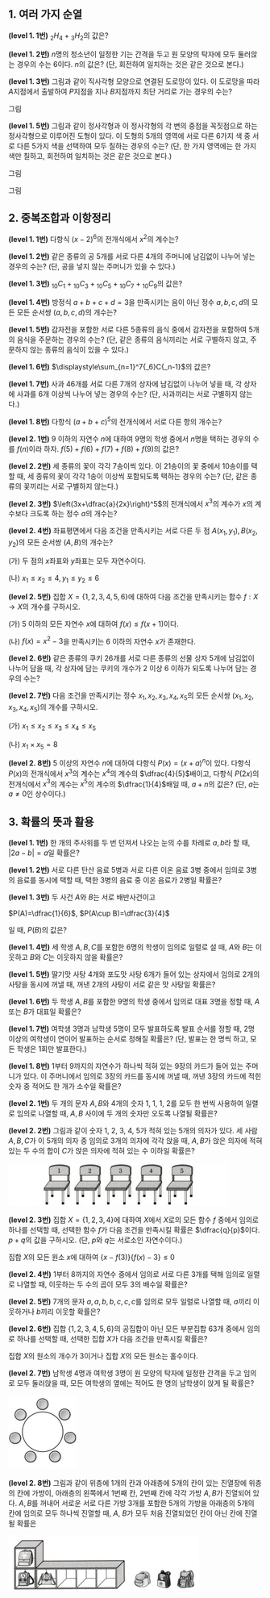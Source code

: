 ## 1. 여러 가지 순열

**(level 1. 1번)** ${_2}H{_4}+{_3}H{_2}$의 값은?

**(level 1. 2번)** $n$명의 청소년이 일정한 기는 간격을 두고 원 모양의 탁자에 모두 둘러앉는 경우의 수는 6이다. $n$의 값은? (단, 회전하여 일치하는 것은 같은 것으로 본다.)

**(level 1. 3번)** 그림과 같이 직사각형 모양으로 연결된 도로망이 있다. 이 도로망을 따라 $A$지점에서 출발하여 $P$지점을 지나 $B$지점까지 최단 거리로 가는 경우의 수는?

그림



**(level 1. 5번)** 그림과 같이 정사각형과 이 정사각형의 각 변의 중점을 꼭짓점으로 하는 정사각형으로 이루어진 도형이 있다. 이 도형의 5개의 영역에 서로 다른 6가지 색 중 서로 다른 5가지 색을 선택하여 모두 칠하는 경우의 수는? (단, 한 가지 영역에는 한 가지 색만 칠하고, 회전하여 일치하는 것은 같은 것으로 본다.)

그림





그림





## 2. 중복조합과 이항정리

**(level 1. 1번)** 다항식 $(x-2)^6$의 전개식에서 $x^2$의 계수는?

**(level 1. 2번)** 같은 종류의 공 5개를 서로 다른 4개의 주머니에 남김없이 나누어 넣는 경우의 수는? (단, 공을 넣지 않는 주머니가 있을 수 있다.)

**(level 1. 3번)** ${_10}C{_1}+{_10}C{_3}+{_10}C{_5}+{_10}C{_7}+{_10}C{_9}$의 값은?

**(level 1. 4번)** 방정식 $a+b+c+d=3$을 만족시키는 음이 아닌 정수 $a, b, c, d$의 모든 모든 순서쌍 $(a, b, c, d)$의 개수는?

**(level 1. 5번)** 감자전을 포함한 서로 다른 5종류의 음식 중에서 감자전을 포함하여 5개의 음식을 주문하는 경우의 수는? (단, 같은 종류의 음식끼리는 서로 구별하지 않고, 주문하지 않는 종류의 음식이 있을 수 있다.)

**(level 1. 6번)** $\displaystyle\sum_{n=1}^7{_6}C{_n-1}$의 값은?

**(level 1. 7번)** 사과 46개를 서로 다른 7개의 상자에 남김없이 나누어 넣을 때, 각 상자에 사과를 6개 이상씩 나누어 넣는 경우의 수는? (단, 사과끼리는 서로 구별하지 않는다.)

**(level 1. 8번)** 다항식 $(a+b+c)^5$의 전개식에서 서로 다른 항의 개수는?

**(level 2. 1번)** 9 이하의 자연수 $n$에 대하여 9명의 학생 중에서 $n$명을 택하는 경우의 수를 $f(n)$이라 하자. $f(5)+f(6)+f(7)+f(8)+f(9)$의 값은?

**(level 2. 2번)** 세 종류의 꽃이 각각 7송이씩 있다. 이 21송이의 꽃 중에서 10송이를 택할 때, 세 종류의 꽃이 각각 1송이 이상씩 포함되도록 택하는 경우의 수는? (단, 같은 종류의 꽃끼리는 서로 구별하지 않는다.)

**(level 2. 3번)** $\left(3x+\dfrac{a}{2x}\right)^5$의 전개식에서 $x^3$의 계수가 $x$의 계수보다 크도록 하는 정수 $a$의 개수는?

**(level 2. 4번)** 좌표평면에서 다음 조건을 만족시키는 서로 다른 두 점 $A(x_1, y_1), B(x_2, y_2)$의 모든 순서쌍 $(A, B)$의 개수는?

(가) 두 점의 $x$좌표와 $y$좌표는 모두 자연수이다.

(나) $x _1\le x_ 2\le 4, y_1\le y_2\le6$

**(level 2. 5번)** 집합 $X=\lbrace 1, 2, 3, 4, 5, 6\rbrace$에 대하여 다음 조건을 만족시키는 함수 $f: X\longrightarrow X$의 개수를 구하시오.

(가) 5 이하의 모든 자연수 $x$에 대하여 $f(x)\le f(x+1)$이다.

(나) $f(x)=x^2-3$을 만족시키는 6 이하의 자연수 $x$가 존재한다.

**(level 2. 6번)** 같은 종류의 쿠키 26개를 서로 다른 종류의 선물 상자 5개에 남김없이 나누어 담을 때, 각 상자에 담는 쿠키의 개수가 2 이상 6 이하가 되도록 나누어 담는 경우의 수는?

**(level 2. 7번)** 다음 조건을 만족시키는 정수 $x_1, x_2, x_3, x_4, x_5$의 모든 순서쌍 $(x_1, x_2, x_3, x_4, x_5)$의 개수를 구하시오.

(가) $x _1\le x_ 2\le x _3\le x_ 4\le x_5$

(나) $x_1\times x_5=8$

**(level 2. 8번)** 5 이상의 자연수 $n$에 대하여 다항식 $P(x)=(x+a)^n$이 있다. 다항식 $P(x)$의 전개식에서 $x^3$의 계수는 $x^4$의 계수의 $\dfrac{4}{5}$배이고, 다항식 $P(2x)$의 전개식에서 $x^3$의 계수는 $x^5$의 계수의 $\dfrac{1}{4}$배일 때, $a+n$의 값은? (단, $a$는 $a\ne0$인 상수이다.)


## 3. 확률의 뜻과 활용

**(level 1. 1번)** 한 개의 주사위를 두 번 던져서 나오는 눈의 수를 차례로 $a, b$라 할 때, $\lvert 2a-b\rvert=a$일 확률은?

**(level 1. 2번)** 서로 다른 탄산 음료 5병과 서로 다른 이온 음료 3병 중에서 임의로 3병의 음료를 동시에 택할 때, 택한 3병의 음료 중 이온 음료가 2병일 확률은?

**(level 1. 3번)** 두 사건 $A$와 $B$는 서로 배반사건이고

$P(A)=\dfrac{1}{6}$, $P(A\cup B)=\dfrac{3}{4}$

일 때, $P(B)$의 값은? 

**(level 1. 4번)** 세 학생 $A, B, C$를 포함한 6명의 학생이 임의로 일렬로 설 때, $A$와 $B$는 이웃하고 $B$와 $C$는 이웃하지 않을 확률은?

**(level 1. 5번)** 딸기맛 사탕 4개와 포도맛 사탕 6개가 들어 있는 상자에서 임의로 2개의 사탕을 동시에 꺼낼 때, 꺼낸 2개의 사탕이 서로 같은 맛 사탕일 확률은?

**(level 1. 6번)** 두 학생 $A, B$를 포함한 9명의 학생 중에서 임의로 대표 3명을 정할 때, $A$ 또는 $B$가 대표일 확률은?

**(level 1. 7번)** 여학생 3명과 남학생 5명이 모두 발표하도록 발표 순서를 정할 때, 2명 이상의 여학생이 연이어 발표하는 순서로 정해질 확률은? (단, 발표는 한 명씩 하고, 모든 학생은 1회만 발표한다.)

**(level 1. 8번)** 1부터 9까지의 자연수가 하나씩 적혀 있는 9장의 카드가 들어 있는 주머니가 있다. 이 주머니에서 임의로 3장의 카드를 동시에 꺼낼 때, 꺼낸 3장의 카드에 적힌 숫자 중 적어도 한 개가 소수일 확률은?

**(level 2. 1번)** 두 개의 문자 $A, B$와 4개의 숫자 1, 1, 1, 2를 모두 한 번씩 사용하여 일렬로 임의로 나열할 때, $A, B$ 사이에 두 개의 숫자만 오도록 나열될 확률은?

**(level 2. 2번)** 그림과 같이 숫자 1, 2, 3, 4, 5가 적혀 있는 5개의 의자가 있다. 세 사람 $A, B, C$가 이 5개의 의자 중 임의로 3개의 의자에 각각 앉을 때, $A, B$가 앉은 의자에 적혀 있는 두 수의 합이 $C$가 앉은 의자에 적혀 있는 수 이하일 확률은? 

<img src="/assets/Pasted image 20240328145214.png"/>

**(level 2. 3번)** 집합 $X=\lbrace 1, 2, 3, 4\rbrace$에 대하여 $X$에서 $X$로의 모든 함수 $f$ 중에서 임의로 하나를 선택할 때, 선택한 함수 $f$가 다음 조건을 만족시킬 확률은 $\dfrac{q}{p}$이다. $p+q$의 값을 구하시오. (단, $p$와 $q$는 서로소인 자연수이다.)

집합 $X$의 모든 원소 $x$에 대하여 $\lbrace x-f(3)\rbrace\lbrace f(x)-3\rbrace\le0$

**(level 2. 4번)** 1부터 8까지의 자연수 중에서 임의로 서로 다른 3개를 택해 임의로 일렬로 나열할 때, 이웃하는 두 수의 곱이 모두 3의 배수일 확률은? 

**(level 2. 5번)** 7개의 문자 $a, a, b, b, c, c, c$를 임의로 모두 일렬로 나열할 때, $a$끼리 이웃하거나 $b$끼리 이웃할 확률은?

**(level 2. 6번)** 집합 $\lbrace 1, 2, 3, 4, 5, 6\rbrace$의 공집합이 아닌 모든 부분집합 63개 중에서 임의로 하나를 선택할 때, 선택한 집합 $X$가 다음 조건을 만족시킬 확률은?

집합 $X$의 원소의 개수가 3이거나 집합 $X$의 모든 원소는 홀수이다.

**(level 2. 7번)** 남학생 4명과 여학생 3명이 원 모양의 탁자에 일정한 간격을 두고 임의로 모두 둘러앉을 때, 모든 여학생의 옆에는 적어도 한 명의 남학생이 앉게 될 확률은?

<img src="/assets/Pasted image 20240328145706.png"/>

**(level 2. 8번)** 그림과 같이 위층에 1개의 칸과 아래층에 5개의 칸이 있는 진열장에 위층의 칸에 가방이, 아래층의 왼쪽에서 1번째 칸, 2번째 칸에 각각 가방 $A, B$가 진열되어 있다. $A, B$를 꺼내어 서로운 서로 다른 가방 3개를 포함한 5개의 가방을 아래층의 5개의 칸에 임의로 모두 하나씩 진열할 때, $A$, $B$가 모두 처음 진열되었던 칸이 아닌 칸에 진열될 확률은


<img src="/assets/Pasted image 20240328145855.png"/>